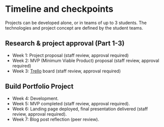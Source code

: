 # Timeline and checkpoints
Projects can be developed alone, or in teams of up to 3 students. The technologies and project concept are defined by the student teams.

## Research & project approval (Part 1-3)
- Week 1: Project proposal (staff review, approval required)
- Week 2: MVP (Minimum Viable Product) proposal (staff review, approval required)
- Week 3: [Trello](https://intranet.alxswe.com/rltoken/nHPXY_uuCJ8h-diK1DoyJw) board (staff review, approval required)

## Build Portfolio Project
- Week 4: Development.
- Week 5: MVP completed (staff review, approval required).
- Week 6: Landing page deployed, final presentation delivered (staff review, approval required).
- Week 7: Blog post reflection (peer review).